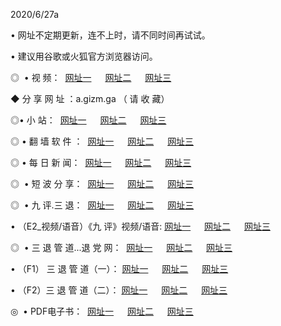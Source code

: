 <p>2020/6/27a
<p>• 网址不定期更新，连不上时，请不同时间再试试。
<p>• 建议用谷歌或火狐官方浏览器访问。
<p>◎  • 视 频： 
<a href="http://kss.shirokuriwaki.com/" target="_blank">网址一</a> 　 
<a href="http://kis.shirokuriwaki.com/" target="_blank">网址二</a> 　 
<a href="http://kbs.shirokuriwaki.com/b.html" target="_blank">网址三</a>
<p>◆ 分 享 网 址 ：a.gizm.ga  （ 请 收 藏） </p>

<p>◎•  小 站：  
<a href="http://kss.shirokuriwaki.com/f.html" target="_blank">网址一</a> 　 
<a href="http://kis.shirokuriwaki.com/h.html" target="_blank">网址二</a> 　 
<a href="http://kbs.shirokuriwaki.com/k/" target="_blank">网址三</a></p><p>

<p>◎  • 翻 墙 软 件 ：  
<a href="http://kss.shirokuriwaki.com/ff/" target="_blank">网址一</a> 　 
<a href="http://kis.shirokuriwaki.com/s/read/a1_nd.html" target="_blank">网址二</a> 　 
<a href="http://kbs.shirokuriwaki.com/ff/index.html" target="_blank">网址三</a></p>
<p>◎  • 每 日 新 闻：  
<a href="http://kss.shirokuriwaki.com/day/" target="_blank">网址一</a> 　 
<a href="http://kis.shirokuriwaki.com/day/" target="_blank">网址二</a> 　 
<a href="http://kbs.shirokuriwaki.com/day/index.html" target="_blank">网址三</a></p>
<p>◎   • 短 波 分 享：  
<a href="http://kss.shirokuriwaki.com/h/" target="_blank">网址一</a> 　 
<a href="http://kis.shirokuriwaki.com/h/" target="_blank">网址二</a> 　 
<a href="http://kbs.shirokuriwaki.com/h/index.html" target="_blank">网址三</a></p>
<p>◎   • 九 评.三 退：  
<a href="http://kss.shirokuriwaki.com/t/" target="_blank">网址一</a> 　 
<a href="http://kis.shirokuriwaki.com/v2/index.html" target="_blank">网址二</a> 　 
<a href="http://kbs.shirokuriwaki.com/tt/index.html" target="_blank">网址三</a> 　</p>
<p>  • （E2_视频/语音）《九 评》视频/语音: 
<a href="http://kss.shirokuriwaki.com/7738.html" target="_blank">网址一</a> 　 
<a href="http://kis.shirokuriwaki.com/7614.html" target="_blank">网址二</a> 　 
<a href="http://kbs.shirokuriwaki.com/7633.html" target="_blank">网址三</a></p>
<p>◎   • 三 退 管 道...退 党 网：  
<a href="http://kss.shirokuriwaki.com/go/td1.html" target="_blank">网址一</a> 　 
<a href="http://kis.shirokuriwaki.com/go/td2.html" target="_blank">网址二</a> 　 
<a href="http://kbs.shirokuriwaki.com/go/td3.html" target="_blank">网址三</a></p>
<p>  • （F1） 三 退 管 道（一）： 
<a href="http://kss.shirokuriwaki.com/dd/" target="_blank">网址一</a> 　 
<a href="http://kis.shirokuriwaki.com/s/read/a1_tdx.html" target="_blank">网址二</a> 　 
<a href="http://kbs.shirokuriwaki.com/dd/" target="_blank">网址三</a></p>
<p>  • （F2）三 退 管 道（二）： 
<a href="http://kis.shirokuriwaki.com/d/" target="_blank">网址一</a> 　 
<a href="http://kss.shirokuriwaki.com/d/index.html" target="_blank">网址二</a> 　 
<a href="http://kbs.shirokuriwaki.com/d/" target="_blank">网址三</a></p>
<p>◎   • PDF电子书：  
<a href="http://kss.shirokuriwaki.com/p/" target="_blank">网址一</a> 　 
<a href="http://kis.shirokuriwaki.com/p/index.html" target="_blank">网址二</a> 　 
<a href="http://kbs.shirokuriwaki.com/p/" target="_blank">网址三</a></p>
